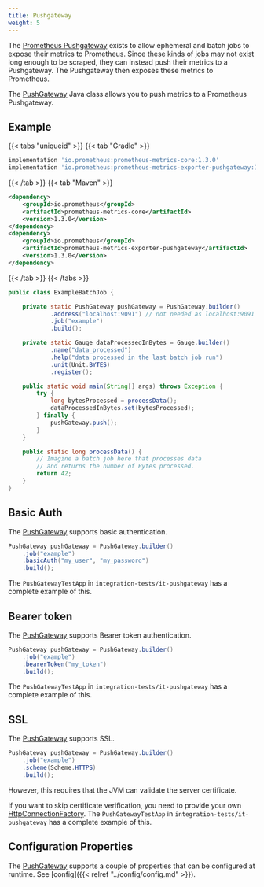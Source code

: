 ```yaml
---
title: Pushgateway
weight: 5
---
```


The [Prometheus Pushgateway](https://github.com/prometheus/pushgateway) exists to allow ephemeral and batch jobs to expose their metrics to Prometheus.
Since these kinds of jobs may not exist long enough to be scraped, they can instead push their metrics to a Pushgateway.
The Pushgateway then exposes these metrics to Prometheus.

The [PushGateway](/client_java/api/io/prometheus/metrics/exporter/pushgateway/PushGateway.html) Java class allows you to push metrics to a Prometheus Pushgateway.

## Example

{{< tabs "uniqueid" >}}
{{< tab "Gradle" >}}

```groovy
implementation 'io.prometheus:prometheus-metrics-core:1.3.0'
implementation 'io.prometheus:prometheus-metrics-exporter-pushgateway:1.3.0'
```

{{< /tab >}}
{{< tab "Maven" >}}

```xml
<dependency>
    <groupId>io.prometheus</groupId>
    <artifactId>prometheus-metrics-core</artifactId>
    <version>1.3.0</version>
</dependency>
<dependency>
    <groupId>io.prometheus</groupId>
    <artifactId>prometheus-metrics-exporter-pushgateway</artifactId>
    <version>1.3.0</version>
</dependency>
```

{{< /tab >}}
{{< /tabs >}}

```java
public class ExampleBatchJob {

    private static PushGateway pushGateway = PushGateway.builder()
            .address("localhost:9091") // not needed as localhost:9091 is the default
            .job("example")
            .build();

    private static Gauge dataProcessedInBytes = Gauge.builder()
            .name("data_processed")
            .help("data processed in the last batch job run")
            .unit(Unit.BYTES)
            .register();

    public static void main(String[] args) throws Exception {
        try {
            long bytesProcessed = processData();
            dataProcessedInBytes.set(bytesProcessed);
        } finally {
            pushGateway.push();
        }
    }

    public static long processData() {
        // Imagine a batch job here that processes data
        // and returns the number of Bytes processed.
        return 42;
    }
}
```

## Basic Auth

The [PushGateway](/client_java/api/io/prometheus/metrics/exporter/pushgateway/PushGateway.html) supports basic authentication.

```java
PushGateway pushGateway = PushGateway.builder()
    .job("example")
    .basicAuth("my_user", "my_password")
    .build();
```

The `PushGatewayTestApp` in `integration-tests/it-pushgateway` has a complete example of this.

## Bearer token

The [PushGateway](/client_java/api/io/prometheus/metrics/exporter/pushgateway/PushGateway.html) supports Bearer token authentication.

```java
PushGateway pushGateway = PushGateway.builder()
    .job("example")
    .bearerToken("my_token")
    .build();
```

The `PushGatewayTestApp` in `integration-tests/it-pushgateway` has a complete example of this.

## SSL

The [PushGateway](/client_java/api/io/prometheus/metrics/exporter/pushgateway/PushGateway.html) supports SSL.

```java
PushGateway pushGateway = PushGateway.builder()
    .job("example")
    .scheme(Scheme.HTTPS)
    .build();
```

However, this requires that the JVM can validate the server certificate.

If you want to skip certificate verification, you need to provide your own
[HttpConnectionFactory](/client_java/api/io/prometheus/metrics/exporter/pushgateway/HttpConnectionFactory.html).
The `PushGatewayTestApp` in `integration-tests/it-pushgateway` has a complete example of this.

## Configuration Properties

The [PushGateway](/client_java/api/io/prometheus/metrics/exporter/pushgateway/PushGateway.html) supports a couple of properties that can be configured at runtime.
See [config]({{< relref "../config/config.md" >}}).
